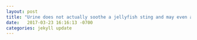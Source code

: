 ```yaml
---
layout: post
title: "Urine does not actually soothe a jellyfish sting and may even aggravate it more. || https://www.scientificamerican.com/article/fact-or-fiction-urinating/"
date:   2017-03-23 16:16:13 -0700
categories: jekyll update
---
```

